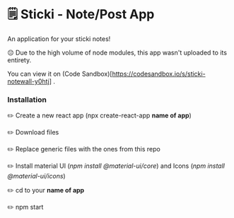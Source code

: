 # 🗒 Sticki - Note/Post App

An application for your sticki notes!

😔 Due to the high volume of node modules, this app wasn't uploaded to its entirety.

You can view it on (Code Sandbox)[https://codesandbox.io/s/sticki-notewall-y0htj] .

### Installation

✏️ Create a new react app (npx create-react-app **name of app**)

✏️ Download files

✏️ Replace generic files with the ones from this repo

✏️ Install material UI (*npm install @material-ui/core*) and Icons (*npm install @material-ui/icons*)

✏️ cd to your **name of app** 

✏️ npm start

